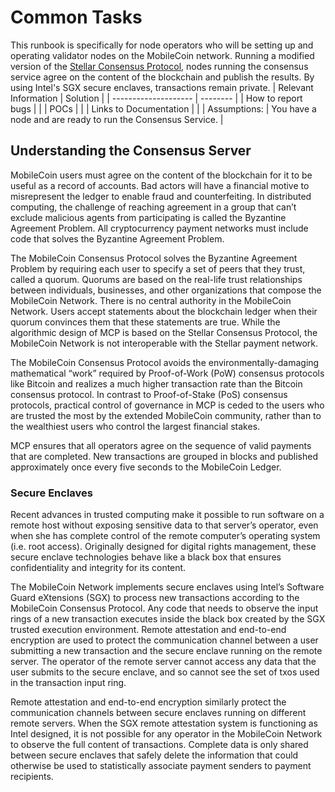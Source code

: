 # Common Tasks
This runbook is specifically for node operators who will be setting up and operating validator nodes on the MobileCoin network. Running a modified version of the [Stellar Consensus Protocol](https://www.stellar.org/papers/stellar-consensus-protocol), nodes running the consensus service agree on the content of the blockchain and publish the results. By using Intel's SGX secure enclaves, transactions remain private.
| Relevant Information | Solution |
| -------------------- | -------- |
| How to report bugs   |          |
| POCs                 |          |
| Links to Documentation |         |
| Assumptions:          | You have a node and are ready to run the Consensus Service. |

## Understanding the Consensus Server
MobileCoin users must agree on the content of the blockchain for it to be useful as a record of accounts. Bad actors will have a financial motive to misrepresent the ledger to enable fraud and counterfeiting. In distributed computing, the challenge of reaching agreement in a group that can’t exclude malicious agents from participating is called the Byzantine Agreement Problem. All cryptocurrency payment networks must include code that solves the Byzantine Agreement Problem.

The MobileCoin Consensus Protocol solves the Byzantine Agreement Problem by requiring each user to specify a set of peers that they trust, called a quorum. Quorums are based on the real-life trust relationships between individuals, businesses, and other organizations that compose the MobileCoin Network. There is no central authority in the MobileCoin Network. Users accept statements about the blockchain ledger when their quorum convinces them that these statements are true. While the algorithmic design of MCP is based on the Stellar Consensus Protocol, the MobileCoin Network is not interoperable with the Stellar payment network. 

The MobileCoin Consensus Protocol avoids the environmentally-damaging mathematical “work” required by Proof-of-Work (PoW) consensus protocols like Bitcoin and realizes a much higher transaction rate than the Bitcoin consensus protocol. In contrast to Proof-of-Stake (PoS) consensus protocols, practical control of governance in MCP is ceded to the users who are trusted the most by the extended MobileCoin community, rather than to the wealthiest users who control the largest financial stakes. 

MCP ensures that all operators agree on the sequence of valid payments that are completed. New transactions are grouped in blocks and published approximately once every five seconds to the MobileCoin Ledger.

### Secure Enclaves

Recent advances in trusted computing make it possible to run software on a remote host without exposing sensitive data to that server’s operator, even when she has complete control of the remote computer’s operating system (i.e. root access). Originally designed for digital rights management, these secure enclave technologies behave like a black box that ensures confidentiality and integrity for its content. 

The MobileCoin Network implements secure enclaves using Intel’s Software Guard eXtensions (SGX) to process new transactions according to the MobileCoin Consensus Protocol. Any code that needs to observe the input rings of a new transaction executes inside the black box created by the SGX trusted execution environment. Remote attestation and end-to-end encryption are used to protect the communication channel between a user submitting a new transaction and the secure enclave running on the remote server. The operator of the remote server cannot access any data that the user submits to the secure enclave, and so cannot see the set of txos used in the transaction input ring.

Remote attestation and end-to-end encryption similarly protect the communication channels between secure enclaves running on different remote servers. When the SGX remote attestation system is functioning as Intel designed, it is not possible for any operator in the MobileCoin Network to observe the full content of transactions. Complete data is only shared between secure enclaves that safely delete the information that could otherwise be used to statistically associate payment senders to payment recipients.
